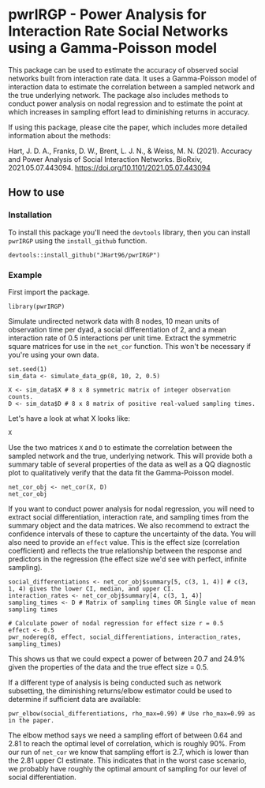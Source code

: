 # pwrIRGP - Power Analysis for Interaction Rate Social Networks using a Gamma-Poisson model

This package can be used to estimate the accuracy of observed social networks built from interaction rate data. It uses a Gamma-Poisson model of interaction data to estimate the correlation between a sampled network and the true underlying network. The package also includes methods to conduct power analysis on nodal regression and to estimate the point at which increases in sampling effort lead to diminishing returns in accuracy.

If using this package, please cite the paper, which includes more detailed information about the methods:

Hart, J. D. A., Franks, D. W., Brent, L. J. N., & Weiss, M. N. (2021). Accuracy and Power Analysis of Social Interaction Networks. BioRxiv, 2021.05.07.443094. https://doi.org/10.1101/2021.05.07.443094

## How to use

### Installation

To install this package you'll need the `devtools` library, then you can install `pwrIRGP` using the `install_github` function.

```{r}
devtools::install_github("JHart96/pwrIRGP")
```

### Example

First import the package.

```{r}
library(pwrIRGP)
```

Simulate undirected network data with 8 nodes, 10 mean units of observation time per dyad, a social differentiation of 2, and a mean interaction rate of 0.5 interactions per unit time. Extract the symmetric square matrices for use in the `net_cor` function. This won't be necessary if you're using your own data.

```{r}
set.seed(1)
sim_data <- simulate_data_gp(8, 10, 2, 0.5)

X <- sim_data$X # 8 x 8 symmetric matrix of integer observation counts.
D <- sim_data$D # 8 x 8 matrix of positive real-valued sampling times.
```

Let's have a look at what X looks like:
```{r}
X
```

Use the two matrices `X` and `D` to estimate the correlation between the sampled network and the true, underlying network. This will provide both a summary table of several properties of the data as well as a QQ diagnostic plot to qualitatively verify that the data fit the Gamma-Poisson model.

```{r}
net_cor_obj <- net_cor(X, D)
net_cor_obj
```

If you want to conduct power analysis for nodal regression, you will need to extract social differentiation, interaction rate, and sampling times from the summary object and the data matrices. We also recommend to extract the confidence intervals of these to capture the uncertainty of the data. You will also need to provide an `effect` value. This is the effect size (correlation coefficient) and reflects the true relationship between the response and predictors in the regression (the effect size we'd see with perfect, infinite sampling). 

```{r}
social_differentiations <- net_cor_obj$summary[5, c(3, 1, 4)] # c(3, 1, 4) gives the lower CI, median, and upper CI.
interaction_rates <- net_cor_obj$summary[4, c(3, 1, 4)]
sampling_times <- D # Matrix of sampling times OR Single value of mean sampling times

# Calculate power of nodal regression for effect size r = 0.5
effect <- 0.5
pwr_nodereg(8, effect, social_differentiations, interaction_rates, sampling_times)
```

This shows us that we could expect a power of between 20.7 and 24.9% given the properties of the data and the true effect size = 0.5.

If a different type of analysis is being conducted such as network subsetting, the diminishing returns/elbow estimator could be used to determine if sufficient data are available:
```{r}
pwr_elbow(social_differentiations, rho_max=0.99) # Use rho_max=0.99 as in the paper.
```

The elbow method says we need a sampling effort of between 0.64 and 2.81 to reach the optimal level of correlation, which is roughly 90%. From our run of `net_cor` we know that sampling effort is 2.7, which is lower than the 2.81 upper CI estimate. This indicates that in the worst case scenario, we probably have roughly the optimal amount of sampling for our level of social differentiation.

